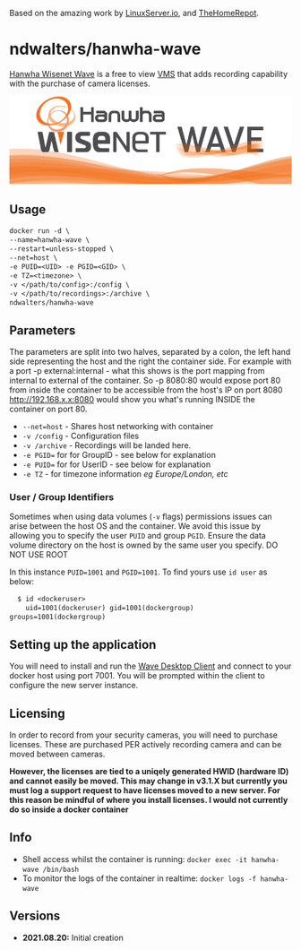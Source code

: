 [linuxserverurl]: https://linuxserver.io
[thehomerepoturl]: https://github.com/thehomerepot
[appurl]: https://wavevms.com/
[hub]: https://hub.docker.com/r/ndwalters/hanwha-wave/

Based on the amazing work by [LinuxServer.io][linuxserverurl], and [TheHomeRepot][thehomerepoturl]. 

# ndwalters/hanwha-wave

[Hanwha Wisenet Wave][appurl] is a free to view [VMS](https://en.wikipedia.org/wiki/Video_management_system) that adds recording capability with the purchase of camera licenses.

[![Hanwha Wisenet Wave](https://github.com/ndwalters/hanwha-wave/blob/latest/hanwha-wisenet-wave.png)][appurl]

## Usage

```
docker run -d \
--name=hanwha-wave \
--restart=unless-stopped \
--net=host \
-e PUID=<UID> -e PGID=<GID> \
-e TZ=<timezone> \
-v </path/to/config>:/config \
-v </path/to/recordings>:/archive \
ndwalters/hanwha-wave
```

## Parameters

The parameters are split into two halves, separated by a colon, the left hand side representing the host and the right the container side. 
For example with a port -p external:internal - what this shows is the port mapping from internal to external of the container.
So -p 8080:80 would expose port 80 from inside the container to be accessible from the host's IP on port 8080
http://192.168.x.x:8080 would show you what's running INSIDE the container on port 80.


* `--net=host` - Shares host networking with container
* `-v /config` - Configuration files
* `-v /archive` - Recordings will be landed here.
* `-e PGID=` for for GroupID - see below for explanation
* `-e PUID=` for for UserID - see below for explanation
* `-e TZ` - for timezone information *eg Europe/London, etc*

### User / Group Identifiers

Sometimes when using data volumes (`-v` flags) permissions issues can arise between the host OS and the container. We avoid this issue by allowing you to specify the user `PUID` and group `PGID`. Ensure the data volume directory on the host is owned by the same user you specify. DO NOT USE ROOT

In this instance `PUID=1001` and `PGID=1001`. To find yours use `id user` as below:

```
  $ id <dockeruser>
    uid=1001(dockeruser) gid=1001(dockergroup) groups=1001(dockergroup)
```

## Setting up the application

You will need to install and run the [Wave Desktop Client](https://wavevms.com/download/) and connect to your docker host using port 7001. You will be prompted within the client to configure the new server instance.

## Licensing

In order to record from your security cameras, you will need to purchase licenses. These are purchased PER actively recording camera and can be moved between cameras.

**However, the licenses are tied to a uniqely generated HWID (hardware ID) and cannot easily be moved. This may change in v3.1.X but currently you must log a support request to have licenses moved to a new server. For this reason be mindful of where you install licenses. I would not currently do so inside a docker container**

## Info

* Shell access whilst the container is running: `docker exec -it hanwha-wave /bin/bash`
* To monitor the logs of the container in realtime: `docker logs -f hanwha-wave`


## Versions

+ **2021.08.20:** Initial creation
